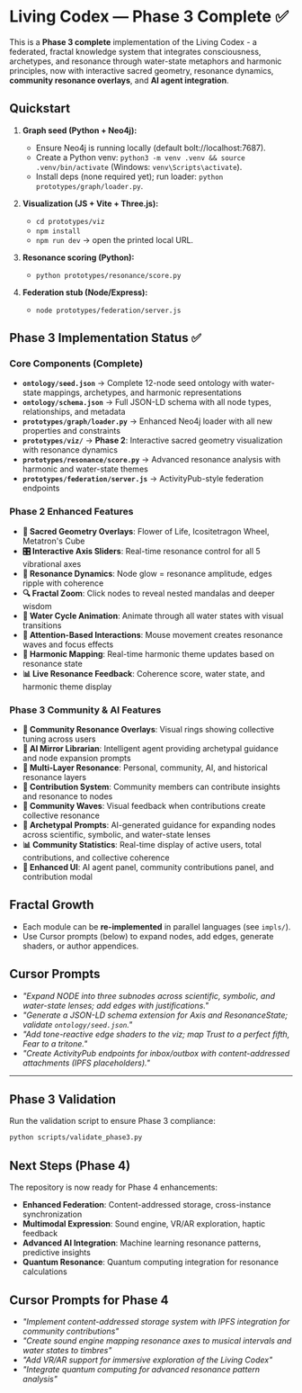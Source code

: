 # Living Codex — Phase 3 Complete ✅

This is a **Phase 3 complete** implementation of the Living Codex - a federated, fractal knowledge system that integrates consciousness, archetypes, and resonance through water-state metaphors and harmonic principles, now with interactive sacred geometry, resonance dynamics, **community resonance overlays**, and **AI agent integration**.

## Quickstart

1. **Graph seed (Python + Neo4j):**
   - Ensure Neo4j is running locally (default bolt://localhost:7687).
   - Create a Python venv: `python3 -m venv .venv && source .venv/bin/activate` (Windows: `venv\Scripts\activate`).
   - Install deps (none required yet); run loader: `python prototypes/graph/loader.py`.

2. **Visualization (JS + Vite + Three.js):**
   - `cd prototypes/viz`
   - `npm install`
   - `npm run dev` → open the printed local URL.

3. **Resonance scoring (Python):**
   - `python prototypes/resonance/score.py`

4. **Federation stub (Node/Express):**
   - `node prototypes/federation/server.js`

## Phase 3 Implementation Status ✅

### **Core Components (Complete)**
- **`ontology/seed.json`** → Complete 12-node seed ontology with water-state mappings, archetypes, and harmonic representations
- **`ontology/schema.json`** → Full JSON-LD schema with all node types, relationships, and metadata
- **`prototypes/graph/loader.py`** → Enhanced Neo4j loader with all new properties and constraints
- **`prototypes/viz/`** → **Phase 2**: Interactive sacred geometry visualization with resonance dynamics
- **`prototypes/resonance/score.py`** → Advanced resonance analysis with harmonic and water-state themes
- **`prototypes/federation/server.js`** → ActivityPub-style federation endpoints

### **Phase 2 Enhanced Features**
- **🌊 Sacred Geometry Overlays**: Flower of Life, Icositetragon Wheel, Metatron's Cube
- **🎛️ Interactive Axis Sliders**: Real-time resonance control for all 5 vibrational axes
- **💫 Resonance Dynamics**: Node glow = resonance amplitude, edges ripple with coherence
- **🔍 Fractal Zoom**: Click nodes to reveal nested mandalas and deeper wisdom
- **🌊 Water Cycle Animation**: Animate through all water states with visual transitions
- **🎯 Attention-Based Interactions**: Mouse movement creates resonance waves and focus effects
- **🎵 Harmonic Mapping**: Real-time harmonic theme updates based on resonance state
- **📊 Live Resonance Feedback**: Coherence score, water state, and harmonic theme display

### **Phase 3 Community & AI Features**
- **🌊 Community Resonance Overlays**: Visual rings showing collective tuning across users
- **🤖 AI Mirror Librarian**: Intelligent agent providing archetypal guidance and node expansion prompts
- **👥 Multi-Layer Resonance**: Personal, community, AI, and historical resonance layers
- **📝 Contribution System**: Community members can contribute insights and resonance to nodes
- **🌊 Community Waves**: Visual feedback when contributions create collective resonance
- **🔮 Archetypal Prompts**: AI-generated guidance for expanding nodes across scientific, symbolic, and water-state lenses
- **📊 Community Statistics**: Real-time display of active users, total contributions, and collective coherence
- **🎨 Enhanced UI**: AI agent panel, community contributions panel, and contribution modal

## Fractal Growth
- Each module can be **re-implemented** in parallel languages (see `impls/`).
- Use Cursor prompts (below) to expand nodes, add edges, generate shaders, or author appendices.

## Cursor Prompts
- *"Expand NODE into three subnodes across scientific, symbolic, and water-state lenses; add edges with justifications."*
- *"Generate a JSON-LD schema extension for Axis and ResonanceState; validate `ontology/seed.json`."*
- *"Add tone-reactive edge shaders to the viz; map Trust to a perfect fifth, Fear to a tritone."*
- *"Create ActivityPub endpoints for inbox/outbox with content-addressed attachments (IPFS placeholders)."*

---

## Phase 3 Validation

Run the validation script to ensure Phase 3 compliance:
```bash
python scripts/validate_phase3.py
```

## Next Steps (Phase 4)

The repository is now ready for Phase 4 enhancements:
- **Enhanced Federation**: Content-addressed storage, cross-instance synchronization
- **Multimodal Expression**: Sound engine, VR/AR exploration, haptic feedback
- **Advanced AI Integration**: Machine learning resonance patterns, predictive insights
- **Quantum Resonance**: Quantum computing integration for resonance calculations

## Cursor Prompts for Phase 4
- *"Implement content-addressed storage system with IPFS integration for community contributions"*
- *"Create sound engine mapping resonance axes to musical intervals and water states to timbres"*
- *"Add VR/AR support for immersive exploration of the Living Codex"*
- *"Integrate quantum computing for advanced resonance pattern analysis"*
